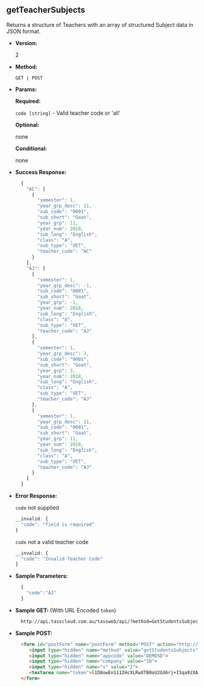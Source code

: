 **getTeacherSubjects**
----
  Returns a structure of Teachers with an array of structured Subject data in JSON format.

* **Version:**

  2

* **Method:**

  `GET | POST`
  
*  **Params:**

   **Required:**

   `code [string]` -  Valid teacher code or 'all'
   
   **Optional:**

   none

   **Conditional:**
 
   none

* **Success Response:**

    ```javascript
      {
        "AC": [
          {
            "semester": 1,
            "year_grp_desc": 11,
            "sub_code": "0001",
            "sub_short": "Goat",
            "year_grp": 11,
            "year_num": 2018,
            "sub_long": "English",
            "class": "A",
            "sub_type": "VET",
            "teacher_code": "AC"
          }
        ],
        "AJ": [
          {
            "semester": 1,
            "year_grp_desc": -1,
            "sub_code": "0001",
            "sub_short": "Goat",
            "year_grp": -1,
            "year_num": 2018,
            "sub_long": "English",
            "class": "A",
            "sub_type": "VET",
            "teacher_code": "AJ"
          },
          {
            "semester": 1,
            "year_grp_desc": 3,
            "sub_code": "0001",
            "sub_short": "Goat",
            "year_grp": 3,
            "year_num": 2018,
            "sub_long": "English",
            "class": "A",
            "sub_type": "VET",
            "teacher_code": "AJ"
          },
          {
            "semester": 1,
            "year_grp_desc": 11,
            "sub_code": "0001",
            "sub_short": "Goat",
            "year_grp": 11,
            "year_num": 2018,
            "sub_long": "English",
            "class": "A",
            "sub_type": "VET",
            "teacher_code": "AJ"
          }
        ]
      }
    ```
 
* **Error Response:**

    `code` not supplied
    ```javascript
    __invalid: {
      "code": "field is required"
    }
    ```

    `code` not a valid teacher code
    ```javascript
    __invalid: {
      "code": "Invalid Teacher Code"
    }
    ```
   
* **Sample Parameters:**

  ```javascript
    { 
      "code":"AJ"
    }
  ```

* **Sample GET:** (With URL Encoded `token`)

  ```HTML
    http://api.tasscloud.com.au/tassweb/api/?method=GetStudentsSubjects&appcode=DEMOSD&company=10&v=2&token=l1D8owEn111IHcXLRwXTB0oU2GX6rj%2BISqa9zXA8We1Gqx9%2Fzb%2BcbVFartivsDN%2FxGgAIIjtABAYfzYPqTCpLf3gb0nW3h%2FTrPFLMhAdNcVvHD0Gz4FkRj5jRAD1aAGQ
  ```
  
* **Sample POST:**

  ```HTML
    <form id="postForm" name="postForm" method="POST" action="http://api.tasscloud.com.au/tassweb/api/">
       <input type="hidden" name="method" value="getStudentsSubjects">
       <input type="hidden" name="appcode" value="DEMOSD">
       <input type="hidden" name="company" value="10">
       <input type="hidden" name="v" value="2">
       <textarea name="token">l1D8owEn111IHcXLRwXTB0oU2GX6rj+ISqa9zXA8We1Gqx9/zb+cbVFartivsDN/xGgAIIjtABAYfzYPqTCpLf3gb0nW3h/TrPFLMhAdNcVvHD0Gz4FkRj5jRAD1aAGQ</textarea>
    </form>
  ```
